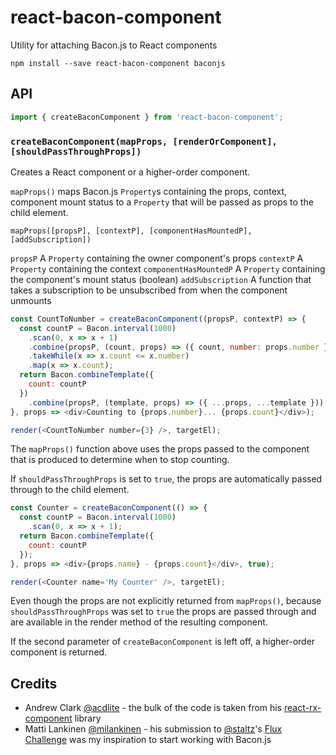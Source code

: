 # react-bacon-component

Utility for attaching Bacon.js to React components

```
npm install --save react-bacon-component baconjs
```

## API

```js
import { createBaconComponent } from 'react-bacon-component';
```

### `createBaconComponent(mapProps, [renderOrComponent], [shouldPassThroughProps])`

Creates a React component or a higher-order component.

`mapProps()` maps Bacon.js `Property`s containing the props, context, component mount status to a `Property` that will be passed as props to the child element.

`mapProps([propsP], [contextP], [componentHasMountedP], [addSubscription])`

`propsP` A `Property` containing the owner component's props
`contextP` A `Property` containing the context
`componentHasMountedP` A `Property` containing the component's mount status (boolean)
`addSubscription` A function that takes a subscription to be unsubscribed from when the component unmounts

```js
const CountToNumber = createBaconComponent((propsP, contextP) => {
  const countP = Bacon.interval(1000)
    .scan(0, x => x + 1)
    .combine(propsP, (count, props) => ({ count, number: props.number }))
    .takeWhile(x => x.count <= x.number)
    .map(x => x.count);
  return Bacon.combineTemplate({
    count: countP
  })
    .combine(propsP, (template, props) => ({ ...props, ...template }));
}, props => <div>Counting to {props.number}... {props.count}</div>);

render(<CountToNumber number={3} />, targetEl);
```

The `mapProps()` function above uses the props passed to the component that is produced to determine when to stop counting.

If `shouldPassThroughProps` is set to `true`, the props are automatically passed through to the child element.

```js
const Counter = createBaconComponent(() => {
  const countP = Bacon.interval(1000)
    .scan(0, x => x + 1);
  return Bacon.combineTemplate({
    count: countP
  });
}, props => <div>{props.name} - {props.count}</div>, true);

render(<Counter name='My Counter' />, targetEl);
```

Even though the props are not explicitly returned from `mapProps()`, because `shouldPassThroughProps` was set to `true` the props are passed through and are available in the render method of the resulting component.

If the second parameter of `createBaconComponent` is left off, a higher-order component is returned.

## Credits

- Andrew Clark [@acdlite](https://github.com/acdlite) - the bulk of the code is taken from his [react-rx-component](https://github.com/acdlite/react-rx-component) library
- Matti Lankinen [@milankinen](https://github.com/milankinen) - his submission to [@staltz](https://github.com/staltz)'s [Flux Challenge](https://github.com/staltz/flux-challenge) was my inspiration to start working with Bacon.js

